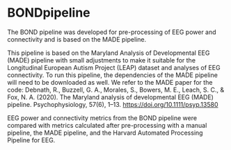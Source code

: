 # BONDpipeline
The BOND pipeline was developed for pre-processing of EEG power and connectivity and is based on the MADE pipeline. 

This pipeline is based on the Maryland Analysis of Developmental EEG (MADE) pipeline with small adjustments to make it suitable for the Longitudinal European Autism Project (LEAP) dataset and analyses of EEG connectivity. 
To run this pipeline, the dependencies of the MADE pipeline will need to be downloaded as well. We refer to the MADE paper for the code: Debnath, R., Buzzell, G. A., Morales, S., Bowers, M. E., Leach, S. C., & Fox, N. A. (2020). The Maryland analysis of developmental EEG (MADE) pipeline. Psychophysiology, 57(6), 1–13. https://doi.org/10.1111/psyp.13580 

EEG power and connectivity metrics from the BOND pipeline were compared with metrics calculated after pre-processing with a manual pipeline, the MADE pipeline, and the Harvard Automated Processing Pipeline for EEG. 
